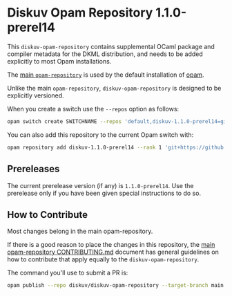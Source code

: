 # Diskuv Opam Repository 1.1.0-prerel14

This `diskuv-opam-repository` contains supplemental OCaml package and compiler
metadata for the DKML distribution, and needs to be added explicitly to most
Opam installations.

The [main `opam-repository`](https://github.com/ocaml/opam-repository)
is used by the default installation of [opam](https://opam.ocaml.org/).

Unlike the main `opam-repository`, `diskuv-opam-repository` is designed to
be explicitly versioned.

When you create a switch use the `--repos` option as follows:

```bash
opam switch create SWITCHNAME --repos 'default,diskuv-1.1.0-prerel14=git+https://github.com/diskuv/diskuv-opam-repository.git#1.1.0-prerel14' 4.12.1
```

You can also add this repository to the current Opam switch with:

```bash
opam repository add diskuv-1.1.0-prerel14 --rank 1 'git+https://github.com/diskuv/diskuv-opam-repository.git#1.1.0-prerel14'
```

## Prereleases

The current prerelease version (if any) is `1.1.0-prerel14`. Use the prerelease only if you have been given
special instructions to do so.

## How to Contribute

Most changes belong in the main opam-repository.

If there is a good reason to place the changes in this repository, the
[main opam-repository CONTRIBUTING.md](https://github.com/ocaml/opam-repository/blob/master/CONTRIBUTING.md)
document has general guidelines on how to contribute that apply equally to
the `diskuv-opam-repository`.

The command you'll use to submit a PR is:

```bash
opam publish --repo diskuv/diskuv-opam-repository --target-branch main
```

